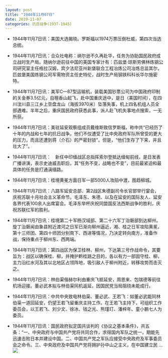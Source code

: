 ```yaml
---
layout: post
title: "1944年11月07日"
date: 2019-11-07
categories: 抗日战争(1937-1945)
---
```


<meta name="referrer" content="no-referrer" />

- 1944年11月7日讯：美国大选揭晓。罗斯福以1974万票压倒杜威，第四次当选总统。 

- 1944年11月7日讯：合众社电称：纳尔逊不久再赴华，任务为协助国民政府成立战时生产局。随纳尔逊前往中国的美国专家计有：匹兹堡·琼斯劳佛林炼钢公司研究室主任格拉汉姆，宾夕法尼亚州新堡联合工程冶炼公司冶炼总监其尔，匹兹堡美国炼钢公司军需物资主任史特伦，战时生产局钢铁科科长华尔施密特。 

- 1944年11月7日讯：美军C—87型运输机，装载美国钞票公司为中国政府印制的关金券3.5亿元，自檀香山起飞，赴中国重庆途中，是日（美国时间），在四川汶川县三江乡上空盘龙山（海拔3970米）坠落失事，机上四名机组人员全部遇难。半年之后，重庆国民政府获悉此事，派人赴飞机失事地点搜索，一无所获。 

- 1944年11月7日讯：美驻延安观察组成员戴维斯致信罗斯福，称中共“已经历了十年的内战和七年的抗日战争。他们不仅遭受了比中央政府军队所曾受的更大的压力，而且还遭到蒋（介石）的严密封锁”。但是，“他们生存了下来，并且壮大了”。 

- 1944年11月7日讯：　新任中印缅战区总指挥索尔登抵达缅甸前线，是日发表广播讲演，表示史迪威去职后，其“任务不变，战略也不变”，目前最紧迫和最具体的任务是打通滇缅路。 

- 1944年11月7日讯：桂境黄冕方面日军一部5000人攻陷中渡，图趋柳城。 

- 1944年11月7日讯：八路军延安总部、第2战区朱德副司令长官部举行宴会，庆祝苏联十月社会主义革命节。毛泽东、朱德、以及在延安的国际友人、延安各界代表100余人出席宴会。毛泽东举杯庆祝同盟国反法西斯战争的胜利，庆祝苏联红军的胜利。 

- 1944年11月7日讯：桂境第二十军杨汉域部、第二十六军丁治磐部到达柳州。旋丁治磐闻由象县附近渡河之日军已渐向柳州逼近，湘、桂之日军攻陷黄冕，第十三师团、第四十师团分别南下、西进等情况，乃决定转向南方，准备作战，保持重点于柳州东、西两端。 

- 1944年11月7日讯：第四战区为保卫桂林、柳州，下达第三号作战命令，其要旨为：战区以确保桂、柳，并掩护黔桂路之目的，各以有力一部固守桂、柳，主力沿红水河及其以北地区占领阵地，吸引敌人于柳州附近，转移攻势而击灭之。 

- 1944年11月7日讯：林伯渠偕赫尔利由重庆飞抵延安，周恩来、包瑞德等前往机场迎接。董必武本拟与林伯渠同机返延，因国民党当局阻挠未能成行。 

- 1944年11月7日讯：中共中央致电林伯渠、董必武、王若飞：如董必武能同林伯渠一道回延安，仍望王若飞留重庆主持工作。在王若飞主持下，可组织工作委员会，以王若飞、刘少文、徐冰、钱之光、熊瑾玎、潘梓年、童小鹏七人为委员。 

- 1944年11月7日讯：国民政府拟定国共谈判的《协议之基本条件》，共五条：“一、中央政府与中国共产党将共同合作，求得国内军队之统一，期能先迅速击败日本并建设中国。二、中国共产党之军队应接受中央政府及军事委员会之命令。三、中央政府及中国共产党将拥护孙中山之主义，在中国建立民 ... <br/><img src="https://wx2.sinaimg.cn/large/aca367d8ly1g8p3nrrrjfj20c80nl3z0.jpg" />

